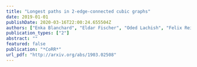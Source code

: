 ```yaml
---
title: "Longest paths in 2-edge-connected cubic graphs"
date: 2019-01-01
publishDate: 2020-03-16T22:00:24.655504Z
authors: ["Enka Blanchard", "Eldar Fischer", "Oded Lachish", "Felix Reidl"]
publication_types: ["2"]
abstract: ""
featured: false
publication: "*CoRR*"
url_pdf: "http://arxiv.org/abs/1903.02508"
---
```


